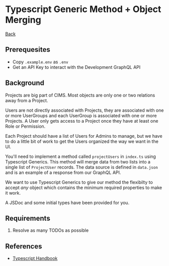 # Typescript Generic Method + Object Merging

[Back](/README.md#cims-interview-skills-tests)

## Prerequesites

- Copy `.example.env` as `.env`
- Get an API Key to interact with the Development GraphQL API

## Background

Projects are big part of CIMS. Most objects are only one or two relations away from a Project.

Users are not directly associated with Projects, they are associated with one or more UserGroups and each UserGroup is associated with one or more Projects. A User only gets access to a Project once they have at least one Role or Permission.

Each Project should have a list of Users for Admins to manage, but we have to do a little bit of work to get the Users organized the way we want in the UI.

You'll need to implement a method called `projectUsers` in `index.ts` using Typescript Generics. This method will merge data from two lists into a single list of `ProjectUser` records. The data source is defined in `data.json` and is an example of a response from our GraphQL API.

We want to use Typescript Generics to give our method the flexibilty to accept _any_ object which contains the minimum required properties to make it work.

A JSDoc and some initial types have been provided for you.

## Requirements

1. Resolve as many TODOs as possible

## References

- [Typescript Handbook](https://www.typescriptlang.org/docs/handbook/intro.html)
